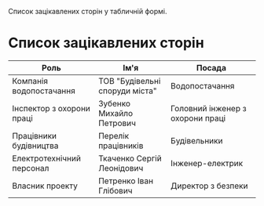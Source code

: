 Список зацікавлених сторін у табличній формі.

# Список зацікавлених сторін
|Роль                     |Ім'я                            |Посада                          |
|-------------------------|--------------------------------|--------------------------------|
|Компанія водопостачання  |ТОВ "Будівельні споруди міста"  |Водопостачання                  |
|Інспектор з охорони праці|Зубенко Михайло Петрович        |Головний інженер з охорони праці|
|Працівники будівництва   |Перелік працівників             |Будівельники                    |
|Електротехнічний персонал|Ткаченко Сергій Леонідович      |Інженер-електрик                |
|Власник проекту          |Петренко Іван Глібович          |Директор з безпеки              |
